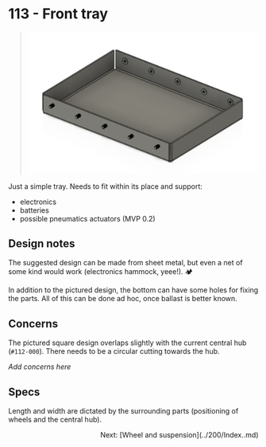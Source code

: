 # 113 - Front tray

>![](.images/113-tray.png)

Just a simple tray. Needs to fit within its place and support:

- electronics
- batteries
- possible pneumatics actuators (MVP 0.2)

## Design notes

The suggested design can be made from sheet metal, but even a net of some kind would work (electronics hammock, yeee!). 🏕

In addition to the pictured design, the bottom can have some holes for fixing the parts. All of this can be done ad hoc, once ballast is better known.

## Concerns

The pictured square design overlaps slightly with the current central hub (`#112-000`). There needs to be a circular cutting towards the hub.

*Add concerns here*

## Specs

Length and width are dictated by the surrounding parts (positioning of wheels and the central hub).

<!--
|Spec id||
|---|---|
|`SOME`||
-->


<p align=right>Next: [Wheel and suspension](../200/Index..md)
